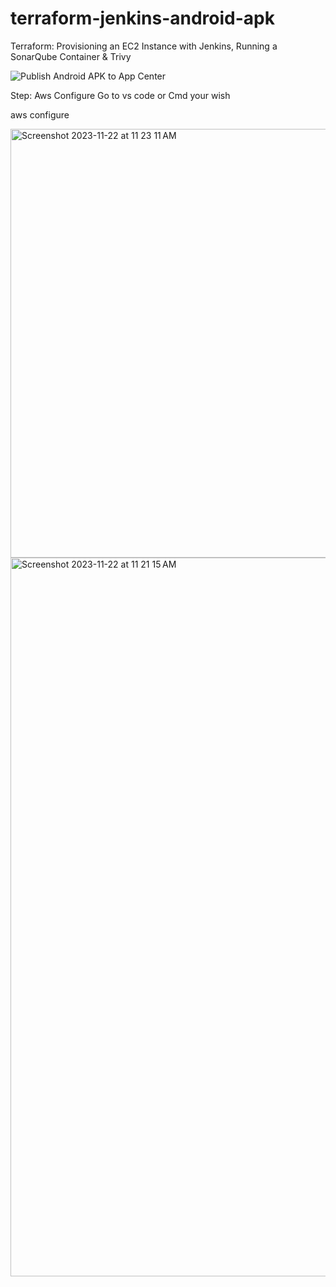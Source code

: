 # terraform-jenkins-android-apk

Terraform: Provisioning an EC2 Instance with Jenkins, Running a SonarQube Container & Trivy


![Publish Android APK to App Center](https://github.com/khazidevops/terraform-jenkins-android-apk/assets/150345653/aa3aa76b-af01-492a-a0eb-0ae206d1f0af)





Step: Aws Configure
Go to vs code or Cmd your wish

aws configure


<img width="686" alt="Screenshot 2023-11-22 at 11 23 11 AM" src="https://github.com/khazidevops/terraform-jenkins-android-apk/assets/150345653/8ee9718a-6bbc-44da-a6f5-436579fd0855">



<img width="1150" alt="Screenshot 2023-11-22 at 11 21 15 AM" src="https://github.com/khazidevops/terraform-jenkins-android-apk/assets/150345653/1c156276-5f69-4a93-9557-9185df1c926d">
